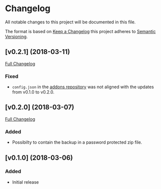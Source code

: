 # Changelog
All notable changes to this project will be documented in this file.

The format is based on [Keep a Changelog][keep-a-changelog] this project adheres to [Semantic Versioning][semantic-versioning].

## [v0.2.1] (2018-03-11)

[Full Changelog](https://github.com/mr-bjerre/hassio-remote-backup/compare/v0.2.0...v0.2.1)

### Fixed

- `config.json` in the [addons repository][addons-repo] was not aligned with the updates from v0.1.0 to v0.2.0.


## [v0.2.0] (2018-03-07)

[Full Changelog](https://github.com/mr-bjerre/hassio-remote-backup/compare/v0.1.0...v0.2.0)

### Added

- Possibilty to contain the backup in a password protected zip file.

## [v0.1.0] (2018-03-06)

### Added

- Initial release

[keep-a-changelog]: http://keepachangelog.com/en/1.0.0/
[semantic-versioning]: http://semver.org/spec/v2.0.0.html
[addons-repo]: https://github.com/mr-bjerre/hassio-addons/blob/master/remote-backup/config.json
